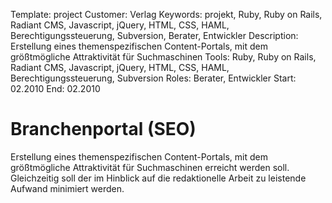 Template: project
Customer: Verlag
Keywords: projekt, Ruby, Ruby on Rails, Radiant CMS, Javascript, jQuery, HTML, CSS, HAML, Berechtigungssteuerung, Subversion, Berater, Entwickler
Description: Erstellung eines themenspezifischen Content-Portals, mit dem größtmögliche Attraktivität für Suchmaschinen
Tools: Ruby, Ruby on Rails, Radiant CMS, Javascript, jQuery, HTML, CSS, HAML, Berechtigungssteuerung, Subversion
Roles: Berater, Entwickler
Start: 02.2010
End: 02.2010

# Branchenportal (SEO)

Erstellung eines themenspezifischen Content-Portals, mit dem größtmögliche Attraktivität für Suchmaschinen erreicht werden soll. Gleichzeitig soll der im Hinblick auf die redaktionelle Arbeit zu leistende Aufwand minimiert werden.


